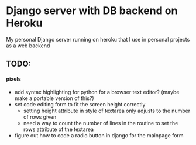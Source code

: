 # Django server with DB backend on Heroku

My personal Django server running on heroku that I use in personal projects as a web backend

## TODO:

#### pixels
- add syntax highlighting for python for a browser text editor? (maybe make a portable version of this?)
- set code editing form to fit the screen height correctly
  - setting height attribute in style of textarea only adjusts to the number of rows given
  - need a way to count the number of lines in the routine to set the rows attribute of the textarea
- figure out how to code a radio button in django for the mainpage form